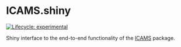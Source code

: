 
<!-- README.md is generated from README.Rmd. Please edit that file -->

# ICAMS.shiny

<!-- badges: start -->

[![Lifecycle:
experimental](https://img.shields.io/badge/lifecycle-experimental-orange.svg)](https://www.tidyverse.org/lifecycle/#experimental)
<!-- badges: end -->

Shiny interface to the end-to-end functionality of the
[ICAMS](https://github.com/steverozen/ICAMS) package.

